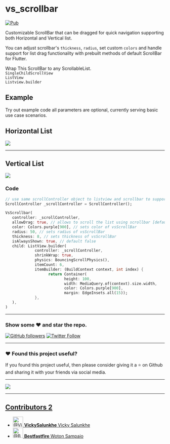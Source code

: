 # vs_scrollbar

[![Pub](https://img.shields.io/pub/v/vs_scrollbar.svg)](https://pub.dartlang.org/packages/vs_scrollbar)

Customizable ScrollBar that can be dragged for quick navigation supporting both Horizontal and Vertical list.

You can adjust scrollbar's ```thickness```, ```radius```, set custom ```colors``` and handle support for list drag functionality with prebuilt methods of default ScrollBar for Flutter.

Wrap This ScrollBar to any ScrollableList.  
```SingleChildScrollView```  
```ListView```  
```Listview.builder```

## Example 
Try out example code all parameters are optional, currently serving basic use case scenarios.

## Horizontal List

![](https://github.com/VickySalunkhe/vs_scrollbar/blob/main/example/assets/horizontal.gif)

---

## Vertical List
![](https://github.com/VickySalunkhe/vs_scrollbar/blob/main/example/assets/vertical.gif)

### Code

```dart
// use same scrollController object to listview and scrollbar to support drag functionality
ScrollController _scrollController = ScrollController();

VsScrollbar(
   controller: _scrollController,
   allowDrag: true, // allows to scroll the list using scrollbar [default : true]
   color: Colors.purple[900], // sets color of vsScrollBar
   radius: 50, // sets radius of vsScrollBar
   thickness: 8, // sets thickness of vsScrollBar
   isAlwaysShown: true, // default false
   child: ListView.builder(
             controller: _scrollController, 
             shrinkWrap: true,
             physics: BouncingScrollPhysics(),
             itemCount: 6,
             itemBuilder: (BuildContext context, int index) {
                   return Container(
                          height: 100,
                          width: MediaQuery.of(context).size.width,
                          color: Colors.purple[900],
                          margin: EdgeInsets.all(15));
             },
   ),
)
```
---

### Show some :heart: and star the repo.

[![GitHub followers](https://img.shields.io/github/followers/VickySalunkhe.svg?style=social&label=Follow)](https://github.com/VickySalunkhe)
[![Twitter Follow](https://img.shields.io/twitter/follow/VickySalunkhe.svg?style=social)](https://twitter.com/vickysalunkhe01)

---

### :heart: Found this project useful?

If you found this project useful, then please consider giving it a :star: on Github and sharing it with your friends via social media.

---

<a href="https://www.buymeacoffee.com/VickySalunkhe" target="_blank"><img src="https://img.buymeacoffee.com/button-api/?text=Buy me a coffee&emoji=&slug=VickySalunkhe&button_colour=5F7FFF&font_colour=ffffff&font_family=Cookie&outline_colour=000000&coffee_colour=FFDD00"></a>

---


<div class="BorderGrid-cell">
              <h2 class="h4 mb-3">
  <a href="/VickySalunkhe/vs_scrollbar/graphs/contributors" class="link-gray-dark no-underline ">
    Contributors <span title="2" class="Counter ">2</span>
</a></h2>
    
  <ul class="list-style-none ">
      <li class="mb-2 d-flex">
        <a class="mr-2" data-hovercard-type="user" data-hovercard-url="/users/VickySalunkhe/hovercard" data-octo-click="hovercard-link-click" data-octo-dimensions="link_type:self" href="/VickySalunkhe">
          <img class="d-block avatar-user" src="https://avatars3.githubusercontent.com/u/37410248?s=64&amp;v=4" width="32" height="32" alt="@VickySalunkhe">
</a>          <span class="flex-self-center flex-auto min-width-0 css-truncate css-truncate-target width-fit">
            <a class="link-gray-dark no-underline flex-self-center" href="/VickySalunkhe">
              <strong>VickySalunkhe</strong>
              <span class="text-gray">Vicky Salunkhe</span>
</a>          </span>
      </li>
      <li class="mb-2 d-flex">
        <a class="mr-2" data-hovercard-type="user" data-hovercard-url="/users/Bestfastfire/hovercard" data-octo-click="hovercard-link-click" data-octo-dimensions="link_type:self" href="/Bestfastfire">
          <img class="d-block avatar-user" src="https://avatars0.githubusercontent.com/u/22732544?s=64&amp;v=4" width="32" height="32" alt="@Bestfastfire">
</a>          <span class="flex-self-center flex-auto min-width-0 css-truncate css-truncate-target width-fit">
            <a class="link-gray-dark no-underline flex-self-center" href="/Bestfastfire">
              <strong>Bestfastfire</strong>
              <span class="text-gray">Woton Sampaio</span>
</a>          </span>
      </li>
  </ul>

